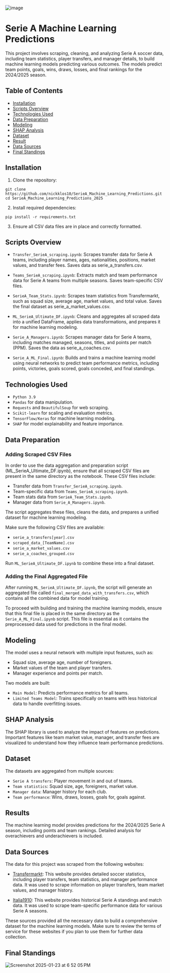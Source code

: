 ![image](https://github.com/user-attachments/assets/572c8da5-5014-4fd2-afa9-2843fa35f60b) 
# Serie A Machine Learning Predictions

This project involves scraping, cleaning, and analyzing Serie A soccer data, including team statistics, player transfers, and manager details, to build machine learning models predicting various outcomes. The models predict team points, goals, wins, draws, losses, and final rankings for the 2024/2025 season.

## Table of Contents

- [Installation](#installation)
- [Scripts Overview](#scripts-overview)
- [Technologies Used](#technologies-used)
- [Data Preparation](#data-preparation)
- [Modeling](#modeling)
- [SHAP Analysis](#shap-analysis)
- [Dataset](#dataset)
- [Result](#result)
- [Data Sources](#data-sources)
- [Final Standings](#final-standings)

## Installation

1. Clone the repository:
```
git clone https://github.com/nickklos10/SerieA_Machine_Learning_Predictions.git
cd SerieA_Machine_Learning_Predictions_2025
```

2. Install required dependencies:
```
pip install -r requirements.txt
```

3. Ensure all CSV data files are in place and correctly formatted.


## Scripts Overview

- `Transfer_SerieA_scraping.ipynb`: Scrapes transfer data for Serie A teams, including player names, ages, nationalities, positions, market values, and transfer fees. Saves data as serie_a_transfers.csv.

- `Teams_SerieA_scraping.ipynb`: Extracts match and team performance data for Serie A teams from multiple seasons. Saves team-specific CSV files.

- `SerieA_Team_Stats.ipynb`: Scrapes team statistics from Transfermarkt, such as squad size, average age, market values, and total value. Saves the final dataset as serie_a_market_values.csv.

- `ML_SerieA_Ultimate_DF.ipynb`: Cleans and aggregates all scraped data into a unified DataFrame, applies data transformations, and prepares it for machine learning modeling.

- `Serie_A_Managers.ipynb`: Scrapes manager data for Serie A teams, including matches managed, seasons, titles, and points per match (PPM). Saves the data as serie_a_coaches.csv.

- `Serie_A_ML_Final.ipynb`: Builds and trains a machine learning model using neural networks to predict team performance metrics, including points, victories, goals scored, goals conceded, and final standings.


## Technologies Used

- `Python 3.9`
- `Pandas` for data manipulation.
- `Requests` and `BeautifulSoup` for web scraping.
- `Scikit-learn` for scaling and evaluation metrics.
- `TensorFlow/Keras` for machine learning modeling.
- `SHAP` for model explainability and feature importance.


## Data Preparation

### Adding Scraped CSV Files
In order to use the data aggregation and preparation script (ML_SerieA_Ultimate_DF.ipynb), ensure that all scraped CSV files are present in the same directory as the notebook. These CSV files include:

- Transfer data from `Transfer_SerieA_scraping.ipynb`.
- Team-specific data from `Teams_SerieA_scraping.ipynb`.
- Team stats data from `SerieA_Team_Stats.ipynb`.
- Manager data from `Serie_A_Managers.ipynb`.
  
The script aggregates these files, cleans the data, and prepares a unified dataset for machine learning modeling.

Make sure the following CSV files are available:

- `serie_a_transfers[year].csv`
- `scraped_data_[TeamName].csv`
- `serie_a_market_values.csv`
- `serie_a_coaches_grouped.csv`
  
Run `ML_SerieA_Ultimate_DF.ipynb` to combine these into a final dataset.

### Adding the Final Aggregated File
After running `ML_SerieA_Ultimate_DF.ipynb`, the script will generate an aggregated file called `final_merged_data_with_transfers.csv`, which contains all the combined data for model training.

To proceed with building and training the machine learning models, ensure that this final file is placed in the same directory as the `Serie_A_ML_Final.ipynb` script. This file is essential as it contains the preprocessed data used for predictions in the final model.


## Modeling

The model uses a neural network with multiple input features, such as:

- Squad size, average age, number of foreigners.
- Market values of the team and player transfers.
- Manager experience and points per match.

Two models are built:

- `Main Model`: Predicts performance metrics for all teams.
- `Limited Teams Model`: Trains specifically on teams with less historical data to handle overfitting issues.


## SHAP Analysis

The SHAP library is used to analyze the impact of features on predictions. Important features like team market value, manager, and transfer fees are visualized to understand how they influence team performance predictions.


## Dataset

The datasets are aggregated from multiple sources:

- `Serie A transfers`: Player movement in and out of teams.
- `Team statistics`: Squad size, age, foreigners, market value.
- `Manager data`: Manager history for each club.
- `Team performance`: Wins, draws, losses, goals for, goals against.

## Results
The machine learning model provides predictions for the 2024/2025 Serie A season, including points and team rankings. Detailed analysis for overachievers and underachievers is included.

## Data Sources
The data for this project was scraped from the following websites:

- [Transfermarkt](https://www.transfermarkt.us/): This website provides detailed soccer statistics, including player transfers, team statistics, and manager performance data. It was used to scrape information on player transfers, team market values, and manager history.

- [Italia1910](http://www.italia1910.com/): This website provides historical Serie A standings and match data. It was used to scrape team-specific performance data for various Serie A seasons.

These sources provided all the necessary data to build a comprehensive dataset for the machine learning models. Make sure to review the terms of service for these websites if you plan to use them for further data collection.

## Final Standings

![Screenshot 2025-01-23 at 6 52 05 PM](https://github.com/user-attachments/assets/6ea86563-d3ad-4276-ab97-9b7664e6eeda)


